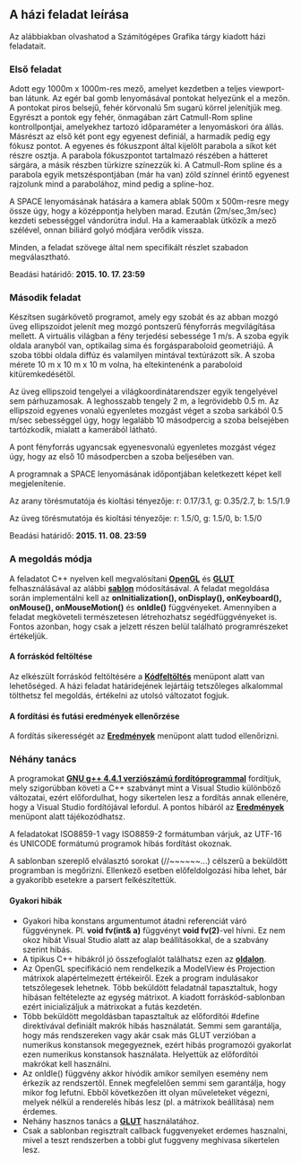 ## A házi feladat leírása

Az alábbiakban olvashatod a Számítógépes Grafika tárgy kiadott házi feladatait.

### Első feladat

Adott egy 1000m x 1000m-res mező, amelyet kezdetben a teljes viewport-ban látunk. Az egér bal gomb lenyomásával pontokat helyezünk el a mezőn. A pontokat piros belsejű, fehér körvonalú 5m sugarú körrel jelenítjük meg. Egyrészt a pontok egy fehér, önmagában zárt Catmull-Rom spline kontrollpontjai, amelyekhez tartozó időparaméter a lenyomáskori óra állás. Másrészt az első két pont egy egyenest definiál, a harmadik pedig egy fókusz pontot. A egyenes és fókuszpont által kijelölt parabola a síkot két részre osztja. A parabola fókuszpontot tartalmazó részében a hátteret sárgára, a másik részben türkizre színezzük ki. A Catmull-Rom spline és a parabola egyik metszéspontjában (már ha van) zöld színnel érintő egyenest rajzolunk mind a parabolához, mind pedig a spline-hoz.

A SPACE lenyomásának hatására a kamera ablak 500m x 500m-resre megy össze úgy, hogy a középpontja helyben marad. Ezután (2m/sec,3m/sec) kezdeti sebességgel vándorútra indul. Ha a kameraablak ütközik a mező szélével, onnan biliárd golyó módjára verődik vissza.

Minden, a feladat szövege által nem specifikált részlet szabadon megválasztható.

Beadási határidő: **2015. 10. 17. 23:59**

### Második feladat

Készítsen sugárkövető programot, amely egy szobát és az abban mozgó üveg ellipszoidot jelenít meg mozgó pontszerű fényforrás megvilágítása mellett. A virtuális világban a fény terjedési sebessége 1 m/s. A szoba egyik oldala aranyból van, optikailag sima és forgásparaboloid geometriájú. A szoba többi oldala diffúz és valamilyen mintával textúrázott sík. A szoba mérete 10 m x 10 m x 10 m volna, ha eltekintenénk a paraboloid kitüremkedésétől.

Az üveg ellipszoid tengelyei a világkoordinátarendszer egyik tengelyével sem párhuzamosak. A leghosszabb tengely 2 m, a legrövidebb 0.5 m. Az ellipszoid egyenes vonalú egyenletes mozgást véget a szoba sarkából 0.5 m/sec sebességgel úgy, hogy legalább 10 másodpercig a szoba belsejében tartózkodik, mialatt a kamerából látható.

A pont fényforrás ugyancsak egyenesvonalú egyenletes mozgást végez úgy, hogy az első 10 másodpercben a szoba beljesében van.

A programnak a SPACE lenyomásának időpontjában keletkezett képet kell megjelenítenie.

Az arany törésmutatója és kioltási tényezője: r: 0.17/3.1, g: 0.35/2.7, b: 1.5/1.9

Az üveg törésmutatója és kioltási tényezője: r: 1.5/0, g: 1.5/0, b: 1.5/0

Beadási határidő: **2015. 11. 08. 23:59**

### A megoldás módja

A feladatot C++ nyelven kell megvalósítani [**OpenGL**](http://www.opengl.org/) és [**GLUT**](http://www.opengl.org/resources/libraries/glut/) felhasználásával az alábbi [**sablon**](https://cg.iit.bme.hu/grafhazi/content/cg_template_2014_1.cpp) módosításával. A feladat megoldása során implementálni kell az **onInitialization(), onDisplay(), onKeyboard(), onMouse(), onMouseMotion()** és **onIdle()** függvényeket. Amennyiben a feladat megköveteli természetesen létrehozhatsz segédfüggvényeket is. Fontos azonban, hogy csak a jelzett részen belül található programrészeket értékeljük.

#### A forráskód feltöltése

Az elkészült forráskód feltöltésére a [**Kódfeltöltés**](https://cg.iit.bme.hu/grafhazi/index.php?cmd=src_upload) menüpont alatt van lehetőséged. A házi feladat határidejének lejártáig tetszőleges alkalommal tölthetsz fel megoldás, értékelni az utolsó változatot fogjuk.

#### A fordítási és futási eredmények ellenőrzése

A fordítás sikerességét az [**Eredmények**](https://cg.iit.bme.hu/grafhazi/index.php?cmd=chk_results) menüpont alatt tudod ellenőrizni.

### Néhány tanács

A programokat [**GNU g++ 4.4.1 verziószámú fordítóprogrammal**](http://gcc.gnu.org/gcc-4.4/) fordítjuk, mely szigorúbban követi a C++ szabványt mint a Visual Studio különböző változatai, ezért előfordulhat, hogy sikertelen lesz a fordítás annak ellenére, hogy a Visual Studio fordítójával lefordul. A pontos hibáról az [**Eredmények**](https://cg.iit.bme.hu/grafhazi/index.php?cmd=chk_results) menüpont alatt tájékozódhatsz.

A feladatokat ISO8859-1 vagy ISO8859-2 formátumban várjuk, az UTF-16 és UNICODE formátumú programok hibás fordítást okoznak.

A sablonban szereplő elválasztó sorokat (//~~~~~~...) célszerű a beküldött programban is megőrizni. Ellenkező esetben előfeldolgozási hiba lehet, bár a gyakoribb esetekre a parsert felkészítettük.

#### Gyakori hibák

- Gyakori hiba konstans argumentumot átadni referenciát váró függvénynek. Pl. **void fv(int& a)** függvényt **void fv(2)**-vel hívni. Ez nem okoz hibát Visual Studio alatt az alap beállításokkal, de a szabvány szerint hibás.
- A tipikus C++ hibákról jó összefoglalót találhatsz ezen az [**oldalon**](http://www-h.eng.cam.ac.uk/help/tpl/languages/C++/FAQ.html).
- Az OpenGL specifikáció nem rendelkezik a ModelView és Projection mátrixok alapértelmezett értékeiről. Ezek a program indulásakor tetszőlegesek lehetnek. Több beküldött feladatnál tapasztaltuk, hogy hibásan feltételezte az egység mátrixot. A kiadott forráskód-sablonban ezért inicializáljuk a mátrixokat a futás kezdetén.
- Több beküldött megoldásban tapasztaltuk az előfordítói #define direktívával definiált makrók hibás használatát. Semmi sem garantálja, hogy más rendszereken vagy akár csak más GLUT verzióban a numerikus konstansok megegyeznek, ezért hibás programozói gyakorlat ezen numerikus konstansok használata. Helyettük az előfordítói makrókat kell használni.
- Az onIdle() függvény akkor hívódik amikor semilyen esemény nem érkezik az rendszertől. Ennek megfelelően semmi sem garantálja, hogy mikor fog lefutni. Ebből következően itt olyan műveleteket végezni, melyek nélkül a renderelés hibás lesz (pl. a mátrixok beállítása) nem érdemes.
- Nehány hasznos tanács a [**GLUT**](http://www.opengl.org/documentation/specs/glut/spec3/node90.html#SECTION000130000000000000000) használatához.
- Csak a sablonban regisztralt callback fuggvenyeket erdemes hasznalni, mivel a teszt rendszerben a tobbi glut fuggveny meghivasa sikertelen lesz.